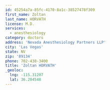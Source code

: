 ```yaml
---
id: 45254a7a-85fc-4170-8a1c-38527478f309
first_name: Zoltan
last_name: HORVATH
license: M.D.
services:
  - anesthesiology
category: doctors
address: 'Nevada Anesthesiology Partners LLP'
city: 'Las Vegas'
state: NV
zip: '89134'
phone: 702-438-3400
title: 'Zoltan HORVATH'
_geoloc:
  lng: -115.31207
  lat: 36.204548
---
```

